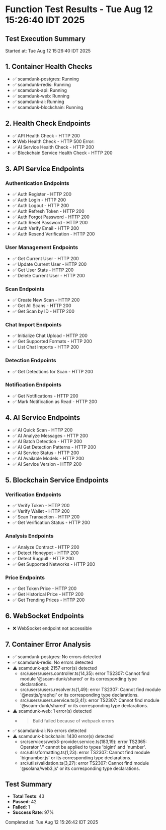 # Function Test Results - Tue Aug 12 15:26:40 IDT 2025

## Test Execution Summary

Started at: Tue Aug 12 15:26:40 IDT 2025

## 1. Container Health Checks

- ✅ scamdunk-postgres: Running
- ✅ scamdunk-redis: Running
- ✅ scamdunk-api: Running
- ✅ scamdunk-web: Running
- ✅ scamdunk-ai: Running
- ✅ scamdunk-blockchain: Running

## 2. Health Check Endpoints

- ✅ API Health Check - HTTP 200
- ❌ Web Health Check - HTTP 500
  Error: <!DOCTYPE html><html><head><style data-next-hide-fouc="true">body{display:none}</style><noscript data-next-hide-fouc="true"><style>body{display:block}</style></noscript><meta charSet="utf-8"/><meta name="viewport" content="width=device-width"/><meta name="next-head-count" content="2"/><noscript data-n-css=""></noscript><script defer="" nomodule="" src="/_next/static/chunks/polyfills.js?ts=1755001600967"></script><script src="/_next/static/chunks/fallback/webpack.js?ts=1755001600967" defer=""></script><script src="/_next/static/chunks/fallback/main.js?ts=1755001600967" defer=""></script><script src="/_next/static/chunks/fallback/pages/_app.js?ts=1755001600967" defer=""></script><script src="/_next/static/chunks/fallback/pages/_error.js?ts=1755001600967" defer=""></script><noscript id="__next_css__DO_NOT_USE__"></noscript></head><body><div id="__next"></div><script src="/_next/static/chunks/fallback/react-refresh.js?ts=1755001600967"></script><script id="__NEXT_DATA__" type="application/json">{"props":{"pageProps":{"statusCode":500}},"page":"/_error","query":{},"buildId":"development","isFallback":false,"err":{"name":"Error","source":"server","message":"Module not found: Can't resolve '@radix-ui/react-toast'\n  2 |\n  3 | import * as React from 'react'\n\u003e 4 | import * as ToastPrimitives from '@radix-ui/react-toast'\n  5 | import { cva, type VariantProps } from 'class-variance-authority'\n  6 | import { X } from 'lucide-react'\n  7 | import { cn } from '@/lib/utils'\n\nhttps://nextjs.org/docs/messages/module-not-found\n","stack":"Error: Module not found: Can't resolve '@radix-ui/react-toast'\n\u001b[0m \u001b[90m 2 |\u001b[39m\u001b[0m\n\u001b[0m \u001b[90m 3 |\u001b[39m \u001b[36mimport\u001b[39m \u001b[33m*\u001b[39m \u001b[36mas\u001b[39m \u001b[33mReact\u001b[39m \u001b[36mfrom\u001b[39m \u001b[32m'react'\u001b[39m\u001b[0m\n\u001b[0m\u001b[31m\u001b[1m\u003e\u001b[22m\u001b[39m\u001b[90m 4 |\u001b[39m \u001b[36mimport\u001b[39m \u001b[33m*\u001b[39m \u001b[36mas\u001b[39m \u001b[33mToastPrimitives\u001b[39m \u001b[36mfrom\u001b[39m \u001b[32m'@radix-ui/react-toast'\u001b[39m\u001b[0m\n\u001b[0m \u001b[90m 5 |\u001b[39m \u001b[36mimport\u001b[39m { cva\u001b[33m,\u001b[39m type \u001b[33mVariantProps\u001b[39m } \u001b[36mfrom\u001b[39m \u001b[32m'class-variance-authority'\u001b[39m\u001b[0m\n\u001b[0m \u001b[90m 6 |\u001b[39m \u001b[36mimport\u001b[39m { \u001b[33mX\u001b[39m } \u001b[36mfrom\u001b[39m \u001b[32m'lucide-react'\u001b[39m\u001b[0m\n\u001b[0m \u001b[90m 7 |\u001b[39m \u001b[36mimport\u001b[39m { cn } \u001b[36mfrom\u001b[39m \u001b[32m'@/lib/utils'\u001b[39m\u001b[0m\n\nhttps://nextjs.org/docs/messages/module-not-found\n\n    at getNotFoundError (/app/node_modules/next/dist/build/webpack/plugins/wellknown-errors-plugin/parseNotFoundError.js:120:16)\n    at process.processTicksAndRejections (node:internal/process/task_queues:95:5)\n    at async getModuleBuildError (/app/node_modules/next/dist/build/webpack/plugins/wellknown-errors-plugin/webpackModuleError.js:102:27)\n    at async /app/node_modules/next/dist/build/webpack/plugins/wellknown-errors-plugin/index.js:29:49\n    at async Promise.all (index 0)\n    at async /app/node_modules/next/dist/build/webpack/plugins/wellknown-errors-plugin/index.js:27:21"},"gip":true,"scriptLoader":[]}</script></body></html>
- ✅ AI Service Health Check - HTTP 200
- ✅ Blockchain Service Health Check - HTTP 200

## 3. API Service Endpoints

### Authentication Endpoints
- ✅ Auth Register - HTTP 200
- ✅ Auth Login - HTTP 200
- ✅ Auth Logout - HTTP 200
- ✅ Auth Refresh Token - HTTP 200
- ✅ Auth Forgot Password - HTTP 200
- ✅ Auth Reset Password - HTTP 200
- ✅ Auth Verify Email - HTTP 200
- ✅ Auth Resend Verification - HTTP 200

### User Management Endpoints
- ✅ Get Current User - HTTP 200
- ✅ Update Current User - HTTP 200
- ✅ Get User Stats - HTTP 200
- ✅ Delete Current User - HTTP 200

### Scan Endpoints
- ✅ Create New Scan - HTTP 200
- ✅ Get All Scans - HTTP 200
- ✅ Get Scan by ID - HTTP 200

### Chat Import Endpoints
- ✅ Initialize Chat Upload - HTTP 200
- ✅ Get Supported Formats - HTTP 200
- ✅ List Chat Imports - HTTP 200

### Detection Endpoints
- ✅ Get Detections for Scan - HTTP 200

### Notification Endpoints
- ✅ Get Notifications - HTTP 200
- ✅ Mark Notification as Read - HTTP 200

## 4. AI Service Endpoints

- ✅ AI Quick Scan - HTTP 200
- ✅ AI Analyze Messages - HTTP 200
- ✅ AI Batch Detection - HTTP 200
- ✅ AI Get Detection Patterns - HTTP 200
- ✅ AI Service Status - HTTP 200
- ✅ AI Available Models - HTTP 200
- ✅ AI Service Version - HTTP 200

## 5. Blockchain Service Endpoints

### Verification Endpoints
- ✅ Verify Token - HTTP 200
- ✅ Verify Wallet - HTTP 200
- ✅ Scan Transaction - HTTP 200
- ✅ Get Verification Status - HTTP 200

### Analysis Endpoints
- ✅ Analyze Contract - HTTP 200
- ✅ Detect Honeypot - HTTP 200
- ✅ Detect Rugpull - HTTP 200
- ✅ Get Supported Networks - HTTP 200

### Price Endpoints
- ✅ Get Token Price - HTTP 200
- ✅ Get Historical Price - HTTP 200
- ✅ Get Trending Prices - HTTP 200

## 6. WebSocket Endpoints

- ❌ WebSocket endpoint not accessible

## 7. Container Error Analysis

- ✅ scamdunk-postgres: No errors detected
- ✅ scamdunk-redis: No errors detected
- ⚠️ scamdunk-api:     2157 error(s) detected
    - src/users/users.controller.ts(14,35): error TS2307: Cannot find module '@scam-dunk/shared' or its corresponding type declarations.
    - src/users/users.resolver.ts(1,49): error TS2307: Cannot find module '@nestjs/graphql' or its corresponding type declarations.
    - src/users/users.service.ts(3,41): error TS2307: Cannot find module '@scam-dunk/shared' or its corresponding type declarations.
- ⚠️ scamdunk-web:        1 error(s) detected
    - > Build failed because of webpack errors
- ✅ scamdunk-ai: No errors detected
- ⚠️ scamdunk-blockchain:     1430 error(s) detected
    - src/services/web3-provider.service.ts(183,19): error TS2365: Operator '/' cannot be applied to types 'bigint' and 'number'.
    - src/utils/formatting.ts(1,23): error TS2307: Cannot find module 'bignumber.js' or its corresponding type declarations.
    - src/utils/validation.ts(3,27): error TS2307: Cannot find module '@solana/web3.js' or its corresponding type declarations.

## Test Summary

- **Total Tests**: 43
- **Passed**: 42
- **Failed**: 1
- **Success Rate**: 97%

Completed at: Tue Aug 12 15:26:42 IDT 2025
